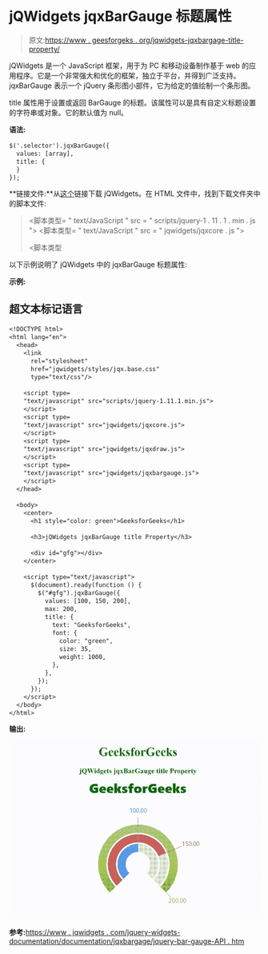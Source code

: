 # jQWidgets jqxBarGauge 标题属性

> 原文:[https://www . geesforgeks . org/jqwidgets-jqxbargage-title-property/](https://www.geeksforgeeks.org/jqwidgets-jqxbargauge-title-property/)

jQWidgets 是一个 JavaScript 框架，用于为 PC 和移动设备制作基于 web 的应用程序。它是一个非常强大和优化的框架，独立于平台，并得到广泛支持。jqxBarGauge 表示一个 jQuery 条形图小部件，它为给定的值绘制一个条形图。

title 属性用于设置或返回 BarGauge 的标题。该属性可以是具有自定义标题设置的字符串或对象。它的默认值为 null。

**语法:**

```
$('.selector').jqxBarGauge({
  values: [array],
  title: {
  }
});
```

**链接文件:**从[这个](https://www.jqwidgets.com/download/)链接下载 jQWidgets。在 HTML 文件中，找到下载文件夹中的脚本文件:

> <link rel="”stylesheet”" href="”jqwidgets/styles/jqx.base.css”" type="”text/css”">
> <脚本类型= " text/JavaScript " src = " scripts/jquery-1 . 11 . 1 . min . js "></脚本>
> <脚本类型= " text/JavaScript " src = " jqwidgets/jqxcore . js "></脚本>
> 
> <脚本类型

以下示例说明了 jQWidgets 中的 jqxBarGauge 标题属性:

**示例:**

## 超文本标记语言

```
<!DOCTYPE html>
<html lang="en">
  <head>
    <link
      rel="stylesheet"
      href="jqwidgets/styles/jqx.base.css"
      type="text/css"/>

    <script type=
    "text/javascript" src="scripts/jquery-1.11.1.min.js">
    </script>
    <script type=
    "text/javascript" src="jqwidgets/jqxcore.js">
    </script>
    <script type=
    "text/javascript" src="jqwidgets/jqxdraw.js">
    </script>
    <script type=
    "text/javascript" src="jqwidgets/jqxbargauge.js">
    </script>
  </head>

  <body>
    <center>
      <h1 style="color: green">GeeksforGeeks</h1>

      <h3>jQWidgets jqxBarGauge title Property</h3>

      <div id="gfg"></div>
    </center>

    <script type="text/javascript">
      $(document).ready(function () {
        $("#gfg").jqxBarGauge({
          values: [100, 150, 200],
          max: 200,
          title: {
            text: "GeeksforGeeks",
            font: {
              color: "green",
              size: 35,
              weight: 1000,
            },
          },
        });
      });
    </script>
  </body>
</html>
```

**输出:**

![](img/89e2f5eb053e8b634ff2f604605df3ca.png)

**参考:**[https://www . jqwidgets . com/jquery-widgets-documentation/documentation/jqxbargage/jquery-bar-gauge-API . htm](https://www.jqwidgets.com/jquery-widgets-documentation/documentation/jqxbargauge/jquery-bar-gauge-api.htm)